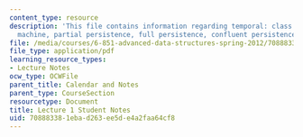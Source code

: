 ```yaml
---
content_type: resource
description: 'This file contains information regarding temporal: class overview, pointer
  machine, partial persistence, full persistence, confluent persistence, functional.'
file: /media/courses/6-851-advanced-data-structures-spring-2012/708883381ebad263ee5de4a2faa64cf8_MIT6_851S12_L1.pdf
file_type: application/pdf
learning_resource_types:
- Lecture Notes
ocw_type: OCWFile
parent_title: Calendar and Notes
parent_type: CourseSection
resourcetype: Document
title: Lecture 1 Student Notes
uid: 70888338-1eba-d263-ee5d-e4a2faa64cf8
---
```

